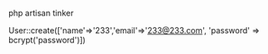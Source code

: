 php artisan tinker

User::create(['name'=>'233','email'=>'233@233.com', 'password' => bcrypt('password')])
